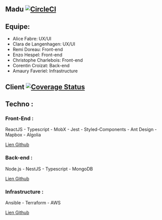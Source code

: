 ## Madu [![CircleCI](https://circleci.com/gh/ayshiff/madu_gr_4/tree/develop.svg?style=svg)](https://circleci.com/gh/ayshiff/madu_gr_4/tree/master)

## Equipe:
- Alice Fabre: UX/UI
- Clara de Langenhagen: UX/UI
- Remi Doreau: Front-end
- Enzo Hespel: Front-end
- Christophe Charlebois: Front-end
- Corentin Croizat: Back-end
- Amaury Faveriel: Infrastructure

## Client [![Coverage Status](https://coveralls.io/repos/github/ayshiff/madu_gr_4/badge.svg?branch=develop)](https://coveralls.io/github/ayshiff/madu_gr_4?branch=develop)

## Techno :

### Front-End :

ReactJS - Typescript - MobX - Jest - Styled-Components - Ant Design - Mapbox - Algolia


[Lien Github](https://github.com/ayshiff/madu_gr_4/tree/develop/client)



### Back-end : 

Node.js - NestJS - Typescript - MongoDB


[Lien Github](https://github.com/ayshiff/madu_gr_4/tree/develop/back-end)


### Infrastructure :

Ansible - Terraform - AWS


[Lien Github](https://github.com/ayshiff/madu_gr_4/tree/develop/.cloud)
